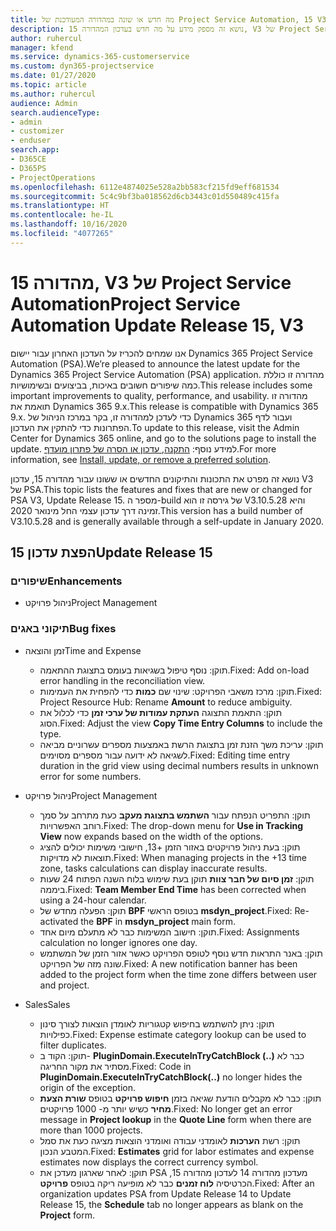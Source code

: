 ```yaml
---
title: מה חדש או שונה במהדורה המעודכנת של Project Service Automation, 15 V3
description: נושא זה מספק מידע על מה חדש בעדכון המהדורה 15, V3 של Project Service Automation.
author: ruhercul
manager: kfend
ms.service: dynamics-365-customerservice
ms.custom: dyn365-projectservice
ms.date: 01/27/2020
ms.topic: article
ms.author: ruhercul
audience: Admin
search.audienceType:
- admin
- customizer
- enduser
search.app:
- D365CE
- D365PS
- ProjectOperations
ms.openlocfilehash: 6112e4874025e528a2bb583cf215fd9eff681534
ms.sourcegitcommit: 5c4c9bf3ba018562d6cb3443c01d550489c415fa
ms.translationtype: HT
ms.contentlocale: he-IL
ms.lasthandoff: 10/16/2020
ms.locfileid: "4077265"
---
```

# <a name="project-service-automation-update-release-15-v3"></a><span data-ttu-id="fb070-103">מהדורה 15, V3 של Project Service Automation</span><span class="sxs-lookup"><span data-stu-id="fb070-103">Project Service Automation Update Release 15, V3</span></span>

<span data-ttu-id="fb070-104">אנו שמחים להכריז על העדכון האחרון עבור יישום Dynamics 365 Project Service Automation‏ (PSA).</span><span class="sxs-lookup"><span data-stu-id="fb070-104">We’re pleased to announce the latest update for the Dynamics 365 Project Service Automation (PSA) application.</span></span> <span data-ttu-id="fb070-105">מהדורה זו כוללת כמה שיפורים חשובים באיכות, בביצועים ובשימושיות.</span><span class="sxs-lookup"><span data-stu-id="fb070-105">This release includes some important improvements to quality, performance, and usability.</span></span> <span data-ttu-id="fb070-106">מהדורה זו תואמת את Dynamics 365 9.x.</span><span class="sxs-lookup"><span data-stu-id="fb070-106">This release is compatible with Dynamics 365 9.x.</span></span> <span data-ttu-id="fb070-107">כדי לעדכן למהדורה זו, בקר במרכז הניהול של Dynamics 365 ועבור לדף הפתרונות כדי להתקין את העדכון.</span><span class="sxs-lookup"><span data-stu-id="fb070-107">To update to this release, visit the Admin Center for Dynamics 365 online, and go to the solutions page to install the update.</span></span> <span data-ttu-id="fb070-108">למידע נוסף: [התקנה, עדכון או הסרה של פתרון מועדף](https://docs.microsoft.com/power-platform/admin/install-remove-preferred-solution).</span><span class="sxs-lookup"><span data-stu-id="fb070-108">For more information, see [Install, update, or remove a preferred solution](https://docs.microsoft.com/power-platform/admin/install-remove-preferred-solution).</span></span>

<span data-ttu-id="fb070-109">נושא זה מפרט את התכונות והתיקונים החדשים או ששונו עבור מהדורה 15, עדכון V3 של PSA.</span><span class="sxs-lookup"><span data-stu-id="fb070-109">This topic lists the features and fixes that are new or changed for PSA V3, Update Release 15.</span></span> <span data-ttu-id="fb070-110">מספר ה-build של גירסה זו הוא V3.10.5.28 והיא זמינה דרך עדכון עצמי החל מינואר 2020.</span><span class="sxs-lookup"><span data-stu-id="fb070-110">This version has a build number of V3.10.5.28 and is generally available through a self-update in January 2020.</span></span>

## <a name="update-release-15"></a><span data-ttu-id="fb070-111">הפצת עדכון 15</span><span class="sxs-lookup"><span data-stu-id="fb070-111">Update Release 15</span></span> 

### <a name="enhancements"></a><span data-ttu-id="fb070-112">שיפורים</span><span class="sxs-lookup"><span data-stu-id="fb070-112">Enhancements</span></span>

- <span data-ttu-id="fb070-113">ניהול פרויקט</span><span class="sxs-lookup"><span data-stu-id="fb070-113">Project Management</span></span>

### <a name="bug-fixes"></a><span data-ttu-id="fb070-114">תיקוני באגים</span><span class="sxs-lookup"><span data-stu-id="fb070-114">Bug fixes</span></span>

- <span data-ttu-id="fb070-115">זמן והוצאה</span><span class="sxs-lookup"><span data-stu-id="fb070-115">Time and Expense</span></span>

  - <span data-ttu-id="fb070-116">תוקן: נוסף טיפול בשגיאות בעומס בתצוגת ההתאמה.</span><span class="sxs-lookup"><span data-stu-id="fb070-116">Fixed: Add on-load error handling in the reconciliation view.</span></span>
  - <span data-ttu-id="fb070-117">תוקן: מרכז משאבי הפרויקט: שינוי שם **כמות** כדי להפחית את העמימות.</span><span class="sxs-lookup"><span data-stu-id="fb070-117">Fixed: Project Resource Hub: Rename **Amount** to reduce ambiguity.</span></span>
  - <span data-ttu-id="fb070-118">תוקן: התאמת התצוגה **העתקת עמודות של ערכי זמן** כדי לכלול את הסוג.</span><span class="sxs-lookup"><span data-stu-id="fb070-118">Fixed: Adjust the view **Copy Time Entry Columns** to include the type.</span></span>
  - <span data-ttu-id="fb070-119">תוקן: עריכת משך הזנת זמן בתצוגת הרשת באמצעות מספרים עשרוניים מביאה לשגיאה לא ידועה עבור מספרים מסוימים.</span><span class="sxs-lookup"><span data-stu-id="fb070-119">Fixed: Editing time entry duration in the grid view using decimal numbers results in unknown error for some numbers.</span></span>

- <span data-ttu-id="fb070-120">ניהול פרויקט</span><span class="sxs-lookup"><span data-stu-id="fb070-120">Project Management</span></span>

  - <span data-ttu-id="fb070-121">תוקן: התפריט הנפתח עבור **השתמש בתצוגת מעקב** כעת מתרחב על סמך רוחב האפשרויות.</span><span class="sxs-lookup"><span data-stu-id="fb070-121">Fixed: The drop-down menu for **Use in Tracking View** now expands based on the width of the options.</span></span>
  - <span data-ttu-id="fb070-122">תוקן: בעת ניהול פרויקטים באזור הזמן +13, חישובי משימות יכולים להציג תוצאות לא מדויקות.</span><span class="sxs-lookup"><span data-stu-id="fb070-122">Fixed: When managing projects in the +13 time zone, tasks calculations can display inaccurate results.</span></span>
  - <span data-ttu-id="fb070-123">תוקן: **זמן סיום של חבר צוות** תוקן בעת שימוש בלוח השנה הפתוח 24 שעות ביממה.</span><span class="sxs-lookup"><span data-stu-id="fb070-123">Fixed: **Team Member End Time** has been corrected when using a 24-hour calendar.</span></span>
  - <span data-ttu-id="fb070-124">תוקן: הפעלה מחדש של **BPF** בטופס הראשי **msdyn_project**.</span><span class="sxs-lookup"><span data-stu-id="fb070-124">Fixed: Re-activated the **BPF** in **msdyn_project** main form.</span></span>
  - <span data-ttu-id="fb070-125">תוקן: חישוב המשימות כבר לא מתעלם מיום אחד.</span><span class="sxs-lookup"><span data-stu-id="fb070-125">Fixed: Assignments calculation no longer ignores one day.</span></span>
  - <span data-ttu-id="fb070-126">תוקן: באנר התראות חדש נוסף לטופס הפרויקט כאשר אזור הזמן של המשתמש שונה מזה של הפרויקט.</span><span class="sxs-lookup"><span data-stu-id="fb070-126">Fixed: A new notification banner has been added to the project form when the time zone differs between user and project.</span></span>

- <span data-ttu-id="fb070-127">Sales</span><span class="sxs-lookup"><span data-stu-id="fb070-127">Sales</span></span>

  - <span data-ttu-id="fb070-128">תוקן: ניתן להשתמש בחיפוש קטגוריות לאומדן הוצאות לצורך סינון כפילויות.</span><span class="sxs-lookup"><span data-stu-id="fb070-128">Fixed: Expense estimate category lookup can be used to filter duplicates.</span></span>
  - <span data-ttu-id="fb070-129">תוקן: הקוד ב- **PluginDomain.ExecuteInTryCatchBlock (..)** כבר לא מסתיר את מקור החריגה.</span><span class="sxs-lookup"><span data-stu-id="fb070-129">Fixed: Code in **PluginDomain.ExecuteInTryCatchBlock(..)** no longer hides the origin of the exception.</span></span>
  - <span data-ttu-id="fb070-130">תוקן: כבר לא מקבלים הודעת שגיאה בזמן **חיפוש פרויקט** בטופס **שורת הצעת מחיר** כשיש יותר מ- 1000 פרויקטים.</span><span class="sxs-lookup"><span data-stu-id="fb070-130">Fixed: No longer get an error message in **Project lookup** in the **Quote Line** form when there are more than 1000 projects.</span></span>
  - <span data-ttu-id="fb070-131">תוקן: רשת **הערכות** לאומדני עבודה ואומדני הוצאות מציגה כעת את סמל המטבע הנכון.</span><span class="sxs-lookup"><span data-stu-id="fb070-131">Fixed: **Estimates** grid for labor estimates and expense estimates now displays the correct currency symbol.</span></span>
  - <span data-ttu-id="fb070-132">תוקן: לאחר שארגון מעדכן את PSA מעדכון מהדורה 14 לעדכון מהדורה 15, הכרטיסיה **לוח זמנים** כבר לא מופיעה ריקה בטופס **פרויקט**.</span><span class="sxs-lookup"><span data-stu-id="fb070-132">Fixed: After an organization updates PSA from Update Release 14 to Update Release 15, the **Schedule** tab no longer appears as blank on the **Project** form.</span></span>
